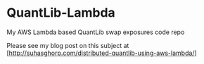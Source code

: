 # QuantLib-Lambda
My AWS Lambda based QuantLib swap exposures code repo

Please see my blog post on this subject at [http://suhasghorp.com/distributed-quantlib-using-aws-lambda/]

